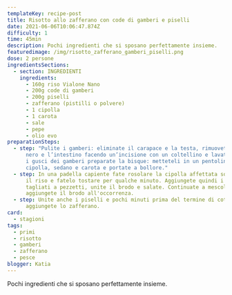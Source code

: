 ```yaml
---
templateKey: recipe-post
title: Risotto allo zafferano con code di gamberi e piselli
date: 2021-06-06T10:06:47.874Z
difficulty: 1
time: 45min
description: Pochi ingredienti che si sposano perfettamente insieme.
featuredimage: /img/risotto_zafferano_gamberi_piselli.png
dose: 2 persone
ingredientsSections:
  - section: INGREDIENTI
    ingredients:
      - 160g riso Vialone Nano
      - 200g code di gamberi
      - 200g piselli
      - zafferano (pistilli o polvere)
      - 1 cipolla
      - 1 carota
      - sale
      - pepe
      - olio evo
preparationSteps:
  - step: "Pulite i gamberi: eliminate il carapace e la testa, rimuovete il filo
      nero e l’intestino facendo un’incisione con un coltellino e lavateli. Con
      i gusci dei gamberi preparate la bisque: metteteli in un pentolino con
      cipolla, sedano e carota e portate a bollore."
  - step: In una padella capiente fate rosolare la cipolla affettata sottile. Unite
      il riso e fatelo tostare per qualche minuto. Aggiungete quindi i gamberi
      tagliati a pezzetti, unite il brodo e salate. Continuate a mescolare ed
      aggiungete il brodo all'occorrenza.
  - step: Unite anche i piselli e pochi minuti prima del termine di cottura
      aggiungete lo zafferano.
card:
  - stagioni
tags:
  - primi
  - risotto
  - gamberi
  - zafferano
  - pesce
blogger: Katia
---
```

Pochi ingredienti che si sposano perfettamente insieme.